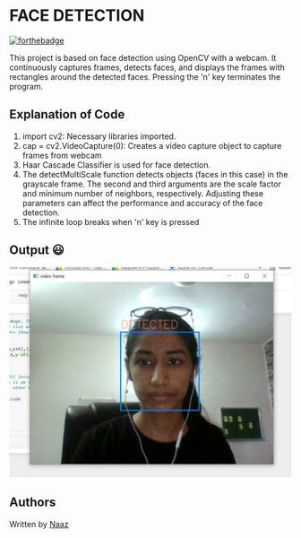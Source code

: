 # FACE DETECTION

[![forthebadge](https://forthebadge.com/images/badges/made-with-python.svg)](https://forthebadge.com)

This project is based on face detection using OpenCV with a webcam. It continuously captures frames, detects faces, and displays the frames with rectangles around the detected faces. Pressing the 'n' key terminates the program.

## Explanation of Code
1) import cv2: Necessary libraries imported.
2) cap = cv2.VideoCapture(0): Creates a video capture object to capture frames from webcam
3) Haar Cascade  Classifier is  used for face detection.
4) The detectMultiScale function detects objects (faces in this case) in the grayscale frame. The second and third arguments are the scale factor and minimum number of neighbors, respectively. Adjusting these parameters can affect the performance and accuracy of the face detection.
5) The infinite loop breaks when 'n' key is pressed



## Output :smiley:
<img width="528" alt="figure" src="https://github.com/naazkakria/face_recognition_/blob/main/image_detected.jpeg">

## Authors
Written by [Naaz](https://github.com/naazkakria)


